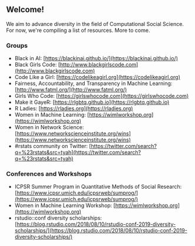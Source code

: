 ##  Welcome!

We aim to advance diversity in the field of Computational Social Science. For now, we're compiling a list of resources. More to come.

### Groups

- Black in AI: [https://blackinai.github.io/](https://blackinai.github.io/)
- Black Girls Code: [http://www.blackgirlscode.com](http://www.blackgirlscode.com)
- Code Like a Girl: [https://codelikeagirl.org](https://codelikeagirl.org)
- Fairness, Accountability, and Transparency in Machine Learning: [http://www.fatml.org/](http://www.fatml.org/)
- Girls Who Code: [https://girlswhocode.com](https://girlswhocode.com)
- Make it GayeR: [https://rlgbtq.github.io](https://rlgbtq.github.io)
- R Ladies: [https://rladies.org](https://rladies.org)
- Women in Machine Learning: [https://wimlworkshop.org](https://wimlworkshop.org)
- Women in Network Science: [https://www.networkscienceinstitute.org/wins](https://www.networkscienceinstitute.org/wins)
- #rstats community on Twitter: [https://twitter.com/search?q=%23rstats&src=tyah](https://twitter.com/search?q=%23rstats&src=tyah)

### Conferences and Workshops
- ICPSR Summer Program in Quantitative Methods of Social Research: [https://www.icpsr.umich.edu/icpsrweb/sumprog/](https://www.icpsr.umich.edu/icpsrweb/sumprog/)
- Women in Machine Learning Workshop: [https://wimlworkshop.org](https://wimlworkshop.org)
- rstudio::conf diversity scholarships: [https://blog.rstudio.com/2018/08/10/rstudio-conf-2019-diversity-scholarships/](https://blog.rstudio.com/2018/08/10/rstudio-conf-2019-diversity-scholarships/)
